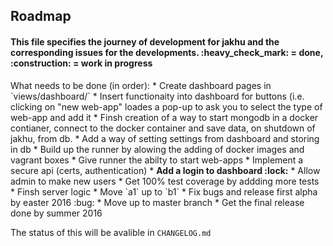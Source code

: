 ## Roadmap
<h4>This file specifies the journey of development for jakhu and the corresponding issues for the developments. :heavy_check_mark: = done, :construction: = work in progress</h4>
What needs to be done (in order):
* Create dashboard pages in `views/dashboard/`
* Insert functionaity into dashboard for buttons (i.e. clicking on "new web-app" loades a pop-up to ask you to select the type of web-app and add it
* Finsh creation of a way to start mongodb in a docker contianer, connect to the docker container and save data, on shutdown of jakhu, from db.
* Add a way of setting settings from dashboard and storing in db
* Build up the runner by alowing the adding of docker images and vagrant boxes
* Give runner the abilty to start web-apps
* Implement a secure api (certs, authentication)
* <b>Add a login to dashboard :lock:</b>
* Allow admin to make new users
* Get 100% test coverage by addding more tests
* Finsh server logic
* Move `a1` up to `b1`
* Fix bugs and release first alpha by easter 2016 :bug:
* Move up to master branch
* Get the final release done by summer 2016

The status of this will be avalible in `CHANGELOG.md`

